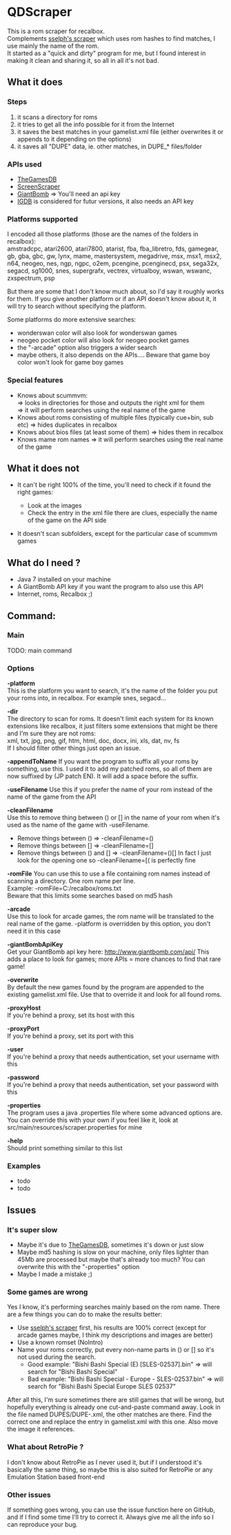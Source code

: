 # QDScraper
This is a rom scraper for recalbox.  
Complements [sselph's scraper](sslelph) which uses rom hashes to find matches, I use mainly the name of the rom.  
It started as a "quick and dirty" program for me, but I found interest in making it clean and sharing it, so all in all it's not bad.

## What it does
### Steps
1. it scans a directory for roms
2. it tries to get all the info possible for it from the Internet
3. it saves the best matches in your gamelist.xml file (either overwrites it or appends to it depending on the options)
4. it saves all "DUPE" data, ie. other matches, in DUPE_* files/folder

### APIs used
- [TheGamesDB](thegamesdb)
- [ScreenScraper](screenscraper)
- [GiantBomb](giantbomb) => You'll need an api key
- [IGDB](igdb) is considered for futur versions, it also needs an API key

### Platforms supported
I encoded all those platforms (those are the names of the folders in recalbox):  
amstradcpc, atari2600, atari7800, atarist, fba, fba_libretro, fds, gamegear, gb, gba, gbc, gw, lynx, mame, mastersystem, 
megadrive, msx, msx1, msx2, n64, neogeo, nes, ngp, ngpc, o2em, pcengine, pcenginecd, psx, sega32x, segacd, sg1000, snes, 
supergrafx, vectrex, virtualboy, wswan, wswanc, zxspectrum, psp

But there are some that I don't know much about, so I'd say it roughly works for them.
If you give another platform or if an API doesn't know about it, it will try to search without specifying the platform.  

Some platforms do more extensive searches:
- wonderswan color will also look for wonderswan games
- neogeo pocket color will also look for neogeo pocket games
- the "-arcade" option also triggers a wider search
- maybe others, it also depends on the APIs....
Beware that game boy color won't look for game boy games


### Special features
- Knows about scummvm:  
	=> looks in directories for those and outputs the right xml for them  
	=> it will perform searches using the real name of the game
- Knows about roms consisting of multiple files (typically cue+bin, sub etc) => hides duplicates in recalbox
- Knows about bios files (at least some of them) => hides them in recalbox
- Knows mame rom names => it will perform searches using the real name of the game

## What it does not
- It can't be right 100% of the time, you'll need to check if it found the right games:  
	- Look at the images
	- Check the entry in the xml file there are clues, especially the name of the game on the API side

- It doesn't scan subfolders, except for the particular case of scummvm games


## What do I need ?
- Java 7 installed on your machine 
- A GiantBomb API key if you want the program to also use this API
- Internet, roms, Recalbox ;)  

## Command:
### Main
TODO: main command  

### Options
**-platform**  
This is the platform you want to search, it's the name of the folder you put your roms into, in recalbox. For example snes, segacd...
	
**-dir**  
The directory to scan for roms. It doesn't limit each system for its known extensions like recalbox, it just filters some extensions that might
be there and I'm sure they are not roms:  
xml, txt, jpg, png, gif, htm, html, doc, docx, ini, xls, dat, nv, fs  
If I should filter other things just open an issue.

**-appendToName** 
If you want the program to suffix all your roms by something, use this. I used it to add my patched roms, 
so all of them are now suffixed by (JP patch EN). It will add a space before the suffix.
 
**-useFilename**
Use this if you prefer the name of your rom instead of the name of the game from the API

**-cleanFilename**  
Use this to remove thing between () or [] in the name of your rom when it's used as the name of the game with -useFilename.  
- Remove things between () => -cleanFilename=()  
- Remove things between [] => -cleanFilename=[]  
- Remove things between () and [] => -cleanFilename=()[]
In fact I just look for the opening one so -cleanFilename=[( is perfectly fine

**-romFile** 
You can use this to use a file containing rom names instead of scanning a directory. 
One rom name per line.  
Example: -romFile=C:/recalbox/roms.txt  
Beware that this limits some searches based on md5 hash

**-arcade**  
Use this to look for arcade games, the rom name will be translated to the real name of the game. 
-platform is overridden by this option, you don't need it in this case

**-giantBombApiKey**  
Get your GiantBomb api key here: <http://www.giantbomb.com/api/>
This adds a place to look for games; more APIs = more chances to find that rare game!

**-overwrite**  
By default the new games found by the program are appended to the existing gamelist.xml file.
Use that to override it and look for all found roms.

**-proxyHost**  
If you're behind a proxy, set its host with this

**-proxyPort**  
If you're behind a proxy, set its port with this

**-user**  
If you're behind a proxy that needs authentication, set your username with this

**-password**  
If you're behind a proxy that needs authentication, set your password with this

**-properties**  
The program uses a java .properties file where some advanced options are. 
You can override this with your own if you feel like it, look at src/main/resources/scraper.properties for mine

**-help**  
Should print something similar to this list

### Examples
- todo
- todo

## Issues
### It's super slow
- Maybe it's due to [TheGamesDB](thegamesdb), sometimes it's down or just slow
- Maybe md5 hashing is slow on your machine, only files lighter than 45Mb are processed but maybe that's already too much? 
You can overwrite this with the "-properties" option 
- Maybe I made a mistake ;)

### Some games are wrong
Yes I know, it's performing searches mainly based on the rom name. There are a few things you can do to make the results better:
- Use [sselph's scraper](sselph) first, his results are 100% correct (except for arcade games maybe, I think my descriptions and images are better)
- Use a known romset (NoIntro)
- Name your roms correctly, put every non-name parts in () or [] so it's not used during the search.
	- Good example: "Bishi Bashi Special (E) [SLES-02537].bin" => will search for "Bishi Bashi Special"
	- Bad example: "Bishi Bashi Special - Europe - SLES-02537.bin" => will search for "Bishi Bashi Special Europe SLES 02537"

After all this, I'm sure sometimes there are still games that will be wrong, but hopefully everything is already one cut-and-paste command away.
Look in the file named DUPES/DUPE-<your-rom>.xml, the other matches are there. Find the correct one and replace the entry in gamelist.xml with this one. 
Also move the image it references.

### What about RetroPie ?
I don't know about RetroPie as I never used it, but if I understood it's basically the same thing, 
so maybe this is also suited for RetroPie or any Emulation Station based front-end 

### Other issues
If something goes wrong, you can use the issue function here on GitHub, and if I find some time I'll try to correct it. Always give me all the info so I can reproduce your bug.





[thegamesdb]: http://thegamesdb.net/
[screenscraper]: http://www.screenscraper.fr/
[giantbomb]: http://www.giantbomb.com/
[igdb]: https://www.igdb.com/
[sselph]: https://github.com/sselph/scraper